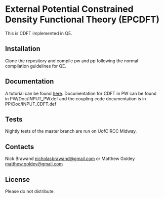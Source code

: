# External Potential Constrained Density Functional Theory (EPCDFT)

This is CDFT implemented in QE.

## Installation

Clone the repository and compile pw and pp following the normal compilation guidelines for QE. 

## Documentation

A tutorial can be found [here](http://www.nicholasbrawand.com/constrained-density-functional-theory). Documentation for CDFT in PW can be found in PW/Doc/INPUT_PW.def and the coupling code documentation is in PP/Doc/INPUT_CDFT.def

## Tests

Nightly tests of the master branch are run on UofC RCC Midway. 

## Contacts

Nick Brawand nicholasbrawand@gmail.com or Matthew Goldey matthew.goldey@gmail.com

## License

Please do not distribute.